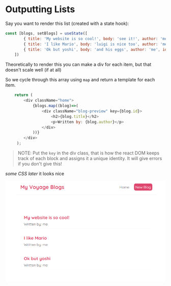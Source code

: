 # Outputting Lists

Say you want to render this list (created with a state hook):

```js
const [blogs, setBlogs] = useState([
        { title: 'My website is so cool!', body: 'see it!', author: 'me', id:1},
        { title: 'I like Mario', body: 'luigi is nice too', author: 'me', id:2},
        { title: 'Ok but yoshi', body: 'and his eggs', author: 'me', id:3}
    ])
```


Theoretically to render this you can make a div for each item, but that doesn't scale well (if at all)

So we cycle through this array using `map` and return a template for each item.

```js
    return ( 
        <div className="home">
            {blogs.map((blog)=>(
                <div className="blog-preview" key={blog.id}>
                    <h2>{blog.title}</h2>
                    <p>Written by: {blog.author}</p>
                </div> 
            ))}
        </div>
     );
```

> NOTE: Put the `key` in the div class, that is how the react DOM keeps track of each block and assigns it a unique identity. It will give errors if you don't give this!

*some CSS later* it looks nice

![alt text](images/image-4.png)

